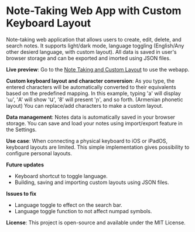 # Note-Taking Web App with Custom Keyboard Layout

Note-taking web application that allows users to create, edit, delete, and search notes. It supports light/dark mode, language toggling (English/Any other desierd language, with custom layout). All data is saved in user's browser storage and can be exported and imorted using JSON files.

**Live preview**: Go to the [Note Taking and Custom Layout](https://samuelabyan.github.io/note-taking-custom-keylayout) to use the webapp.


**Custom keyboard layout and character conversion**: As you type, the entered characters will be automatically converted to their equivalents based on the predefined mapping. In this example, typing 'a' will display 'ա', 'A' will show 'Ա', '8' will present 'ր', and so forth. (Armenian phonetic layout) You can replace/add characters to make a custom layout.

**Data management**: Notes data is automatically saved in your browser storage. You can save and load your notes using import/export feature in the Settings.

**Use case**: When connecting a physical keyboard to iOS or iPadOS, keyboard layouts are limited. This simple implementation gives possibility to configure personal layouts.

**Future updates**
- Keyboard shortcut to toggle language.
- Building, saving and importing custom layouts using JSON files.

**Issues to fix**
- Language toggle to effect on the search bar.
- Language toggle function to not affect numpad symbols.

**License**: This project is open-source and available under the MIT License.
